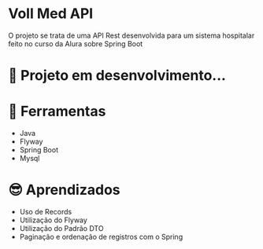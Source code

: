 
# Voll Med API
O projeto se trata de uma API Rest desenvolvida para um sistema hospitalar feito no curso da Alura sobre Spring Boot


🚧 Projeto em desenvolvimento...
=
🔨 Ferramentas
=
- Java
- Flyway
- Spring Boot
- Mysql 

😎 	Aprendizados
=
- Uso de Records
- Utilização do Flyway
- Utilização do Padrão DTO
- Paginação e ordenação de registros com o Spring

